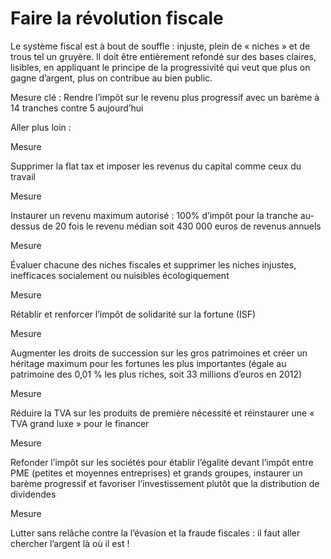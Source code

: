 # Faire la révolution fiscale

<div class="admonition note">

Le système fiscal est à bout de souffle : injuste, plein de « niches »
et de trous tel un gruyère. Il doit être entièrement refondé sur des
bases claires, lisibles, en appliquant le principe de la progressivité
qui veut que plus on gagne d’argent, plus on contribue au bien public.

</div>

Mesure clé : Rendre l’impôt sur le revenu plus progressif avec un barème
à 14 tranches contre 5 aujourd’hui

Aller plus loin :

<div class="admonition">

Mesure

Supprimer la flat tax et imposer les revenus du capital comme ceux du
travail

</div>

<div class="admonition">

Mesure

Instaurer un revenu maximum autorisé : 100% d’impôt pour la tranche
au-dessus de 20 fois le revenu médian soit 430 000 euros de revenus
annuels

</div>

<div class="admonition">

Mesure

Évaluer chacune des niches fiscales et supprimer les niches injustes,
inefficaces socialement ou nuisibles écologiquement

</div>

<div class="admonition">

Mesure

Rétablir et renforcer l’impôt de solidarité sur la fortune (ISF)

</div>

<div class="admonition">

Mesure

Augmenter les droits de succession sur les gros patrimoines et créer un
héritage maximum pour les fortunes les plus importantes (égale au
patrimoine des 0,01 % les plus riches, soit 33 millions d’euros en 2012)

</div>

<div class="admonition">

Mesure

Réduire la TVA sur les produits de première nécessité et réinstaurer une
« TVA grand luxe » pour le financer

</div>

<div class="admonition">

Mesure

Refonder l’impôt sur les sociétés pour établir l’égalité devant l’impôt
entre PME (petites et moyennes entreprises) et grands groupes, instaurer
un barème progressif et favoriser l’investissement plutôt que la
distribution de dividendes

</div>

<div class="admonition">

Mesure

Lutter sans relâche contre la l’évasion et la fraude fiscales : il faut
aller chercher l’argent là où il est !

</div>
